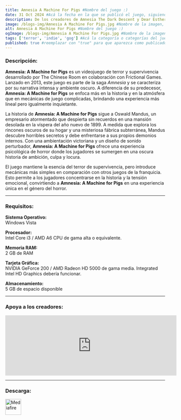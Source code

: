 ```yaml
---
title: Amnesia A Machine For Pigs #Nombre del juego :)
date: 31 Oct 2024 #Acá la fecha en la que se publicó el juego, siguiendo este formato: Dia "30", Mes "Oct", Año "2024" = como debe quedar: 30 Oct 2024
description: De los creadores de Amnesia The Dark Descent y Dear Esther llega un nuevo juego de terror en primera persona que te arrastrará a las profundidades de la codicia, el poder y la locura. #Acá una mini descripción del juego
image: /blogs-img/Amnesia A Machine For Pigs.jpg #Nombre de la imagen, por lo general es exactamente el mismo nombre que el juego excluyendo lo ":" (Dos puntos)
alt: Amnesia A Machine For Pigs #Nombre del juego :)
ogImage: /blogs-img/Amnesia A Machine For Pigs.jpg #Nombre de la imagen, por lo general es exactamente el mismo nombre que el juego excluyendo lo ":" (Dos puntos)
tags: ['terror', 'indie', 'gog'] #Acá la categoría o categorías del juego, si es más de una se coloca en este formato: ['categoría1', 'categoría2']
published: true #reemplazar con "true" para que aparezca como publicado
---
```


<!--En VSCode seleccionando una palabra, por ejemplo: "NOMBRE-DEL-JUEGO" y apretando Ctrl+F2 se seleccionan todas las palabras iguales-->

### Descripción:
**Amnesia: A Machine for Pigs** es un videojuego de terror y supervivencia desarrollado por The Chinese Room en colaboración con Frictional Games. Lanzado en 2013, este juego es parte de la saga *Amnesia* y se caracteriza por su narrativa intensa y ambiente oscuro. A diferencia de su predecesor, **Amnesia: A Machine for Pigs** se enfoca más en la historia y en la atmósfera que en mecánicas de juego complicadas, brindando una experiencia más lineal pero igualmente inquietante.

La historia de **Amnesia: A Machine for Pigs** sigue a Oswald Mandus, un empresario atormentado que despierta sin recuerdos en una mansión desolada en la víspera del año nuevo de 1899. A medida que explora los rincones oscuros de su hogar y una misteriosa fábrica subterránea, Mandus descubre horribles secretos y debe enfrentarse a sus propios demonios internos. Con una ambientación victoriana y un diseño de sonido perturbador, **Amnesia: A Machine for Pigs** ofrece una experiencia psicológica de horror donde los jugadores se sumergen en una oscura historia de ambición, culpa y locura.

El juego mantiene la esencia del terror de supervivencia, pero introduce mecánicas más simples en comparación con otros juegos de la franquicia. Esto permite a los jugadores concentrarse en la historia y la tensión emocional, convirtiendo a **Amnesia: A Machine for Pigs** en una experiencia única en el género del horror.

<!--Prompt para Chat-GPT: Hazme una descripción para el juego "NOMBRE-DEL-JUEGO" y cada que menciones "NOMBRE-DEL-JUEGO" ponlo en negrita -->

---

### Requisitos:
**Sistema Operativo:**  
Windows Vista

**Procesador:**  
Intel Core i3 / AMD A6 CPU de gama alta o equivalente.

**Memoria RAM:**  
2 GB de RAM

**Tarjeta Gráfica:**  
NVIDIA GeForce 200 / AMD Radeon HD 5000 de gama media. Integrated Intel HD Graphics debería funcionar.

**Almacenamiento:**  
5 GB de espacio disponible

<!--Si falta o sobra un requisito se quita o se agrega manteniendo el mismo formato-->

---

### Apoya a los creadores:
<iframe src="https://store.steampowered.com/widget/239200/" frameborder="0" width="540" height="190" style="background-color: transparent;"></iframe>

<!--Reemplazar los numeros (AppID) del juego (en este caso 2668510) por el numero (AppID) correspondiente con el juego a publicar-->
<!--El AppID se encuentra en la URL del Juego en Steam-->

---

### Descarga:

[<img src="https://gist.github.com/cxmeel/0dbc95191f239b631c3874f4ccf114e2/raw/download.svg" alt="Mediafire" height="50" />](https://www.mediafire.com/file/og5s4ruourqlw0l/Amnesia_-_A_Machine_For_Pigs.zip/file)

<!-- # se debe reemplazar por el link de descarga-->

<!--NOMBRE-DEL-SERVICIO se debe reemplazar por el servicio donde está subido el juego-->